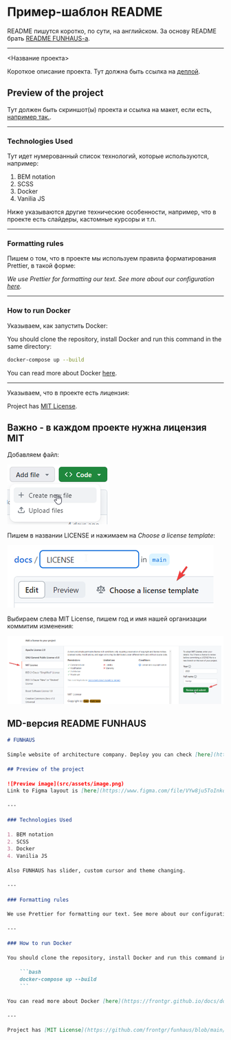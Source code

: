# Пример-шаблон README

README пишутся коротко, по сути, на английском. За основу README брать [README FUNHAUS-a](https://github.com/frontgr/funhaus/blob/main/README.md).

---

<Название проекта>

Короткое описание проекта. Тут должна быть ссылка на [деплой](https://frontgr.github.io/funhaus/).

## Preview of the project

Тут должен быть скриншот(ы) проекта и ссылка на макет, если есть, [например так.](https://www.figma.com/file/VYw8ju5ToInkoS4C4XaQ2R/Fun-Haus-v1.0?type=design&node-id=0%3A1&mode=design&t=Hh5f9Jmwv0K7C4p7-1).

---

### Technologies Used

Тут идет нумерованный список технологий, которые используются, например:

1. BEM notation
2. SCSS
3. Docker
4. Vanilia JS

Ниже указываются другие технические особенности, например, что в проекте есть слайдеры, кастомные курсоры и т.п.

---

### Formatting rules

Пишем о том, что в проекте мы используем правила форматирования Prettier, в такой форме:

_We use Prettier for formatting our text. See more about our configuration [here](https://frontgr.github.io/docs/prettierrc/prettierrc/)._

---

### How to run Docker

Указываем, как запустить Docker:

You should clone the repository, install Docker and run this command in the same directory:

```bash
docker-compose up --build
```

You can read more about Docker [here](https://frontgr.github.io/docs/docker/docker/).

---

Указываем, что в проекте есть лицензия:

Project has [MIT License](https://github.com/frontgr/funhaus/blob/main/LICENSE).

## Важно - в каждом проекте нужна лицензия MIT

Добавляем файл:

![Alt text](../assets/image.png)

Пишем в названии LICENSE и нажимаем на _Choose a license template_:

![Alt text](../assets/image-1.png)

Выбираем слева MIT License, пишем год и имя нашей организации коммитим изменения:

![Alt text](../assets/image-2.png)

## MD-версия README FUNHAUS

````md
# FUNHAUS

Simple website of architecture company. Deploy you can check [here](https://frontgr.github.io/funhaus/).

## Preview of the project

![Preview image](src/assets/image.png)
Link to Figma layout is [here](https://www.figma.com/file/VYw8ju5ToInkoS4C4XaQ2R/Fun-Haus-v1.0?type=design&node-id=0%3A1&mode=design&t=Hh5f9Jmwv0K7C4p7-1).

---

### Technologies Used

1. BEM notation
2. SCSS
3. Docker
4. Vanilia JS

Also FUNHAUS has slider, custom cursor and theme changing.

---

### Formatting rules

We use Prettier for formatting our text. See more about our configuration [here](https://frontgr.github.io/docs/prettierrc/prettierrc/).

---

### How to run Docker

You should clone the repository, install Docker and run this command in the same directory:

    ```bash
    docker-compose up --build
    ```

You can read more about Docker [here](https://frontgr.github.io/docs/docker/docker/).

---

Project has [MIT License](https://github.com/frontgr/funhaus/blob/main/LICENSE).
````
